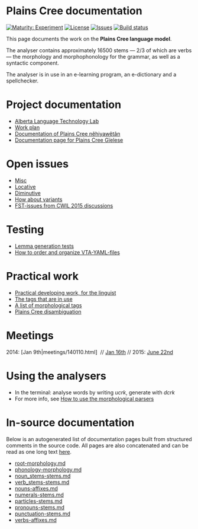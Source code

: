 # Plains Cree documentation

[![Maturity: Experiment](https://img.shields.io/badge/Maturity-Experiment-black.svg)](https://giellalt.github.io/MaturityClassification.html)
[![License](https://img.shields.io/github/license/giellalt/template-lang-crk)](https://raw.githubusercontent.com/giellalt/lang-crk/develop/LICENSE)
[![Issues](https://img.shields.io/github/issues/giellalt/lang-crk)](https://github.com/giellalt/lang-crk/issues)
[![Build status](https://github.com/giellalt/lang-crk/workflows/Speller%20CI+CD/badge.svg)](https://github.com/giellalt/lang-crk/actions)

This page documents the work on the **Plains Cree language model**. 

The analyser contains approximately 16500 stems — 2/3 of which are verbs —
the morphology and morphophonology for the grammar, as well
as a syntactic component.

The analyser is in use in an e-learning program, an e-dictionary
and a spellchecker.

# Project documentation

* [Alberta Language Technology Lab](http://altlab.artsrn.ualberta.ca/)
* [Work plan](WorkPlan.html)
* [Documentation of Plains Cree nêhiyawêtân](http://giellatekno.uit.no/ped/crkdoc/oahpa/crk-oahpa.html)
* [Documentation page for Plains Cree Gïelese](http://giellatekno.uit.no/ped/crkdoc/gielese/crk-gielese.html)

# Open issues
* [Misc](Notes.html)
* [Locative](locative.html)
* [Diminutive](diminutive.html)
* [How about variants](variation.html)
* [FST-issues from CWIL 2015 discussions](cwil2015_fst_notes.html)

# Testing
* [Lemma generation tests](LemmaGenerationTests.html)
* [How to order and organize VTA-YAML-files](VTA-YAML.html)

# Practical work
* [Practical developing work, for the linguist](developingwork.html)
* [The tags that are in use](https://gtsvn.uit.no/langtech/trunk/langs/crk/src/fst/root.lexc)   
* [A list of morphological tags](/lang/common/MorphologicalTags.html)
* [Plains Cree disambiguation](PlainsCreeDisambiguation.html)

# Meetings

2014: [Jan 9th|meetings/140110.html]  // [Jan 16th](meetings/140116.html) //
2015: [June 22nd](meetings/150622.html)

# Using the analysers

* In the terminal: analyse words by writing *ucrk*, generate with *dcrk*
* For more info, see [How to use the morphological parsers](/tools/docu-sme-manual.html)

# In-source documentation

Below is an autogenerated list of documentation pages built from structured comments in the source code. All pages are also concatenated and can be read as one long text [here](crk.md).
* [root-morphology.md](root-morphology.md)
* [phonology-morphology.md](phonology-morphology.md)
* [noun_stems-stems.md](noun_stems-stems.md)
* [verb_stems-stems.md](verb_stems-stems.md)
* [nouns-affixes.md](nouns-affixes.md)
* [numerals-stems.md](numerals-stems.md)
* [particles-stems.md](particles-stems.md)
* [pronouns-stems.md](pronouns-stems.md)
* [punctuation-stems.md](punctuation-stems.md)
* [verbs-affixes.md](verbs-affixes.md)

